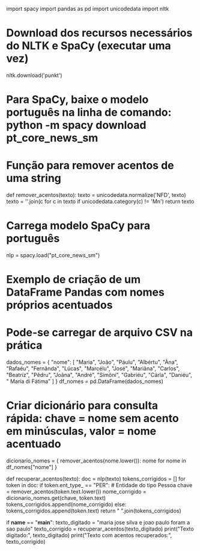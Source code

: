 import spacy
import pandas as pd
import unicodedata
import nltk

# Download dos recursos necessários do NLTK e SpaCy (executar uma vez)
nltk.download('punkt')
# Para SpaCy, baixe o modelo português na linha de comando: python -m spacy download pt_core_news_sm

# Função para remover acentos de uma string
def remover_acentos(texto):
    texto = unicodedata.normalize('NFD', texto)
    texto = ''.join(c for c in texto if unicodedata.category(c) != 'Mn')
    return texto

# Carrega modelo SpaCy para português
nlp = spacy.load("pt_core_news_sm")

# Exemplo de criação de um DataFrame Pandas com nomes próprios acentuados
# Pode-se carregar de arquivo CSV na prática
dados_nomes = {
    "nome": [
        "Maria", "João", "Páulu", "Albértu", "Ãna", "Rafaéu",
        "Fernãnda", "Lúcas", "Marcélu", "José", "Mariãna", "Carlos",
        "Beatríz", "Pêdru", "Joãna", "André", "Simõni", "Gabriéu",
        "Cárla", "Daniéu", " María di Fátima"
    ]
}
df_nomes = pd.DataFrame(dados_nomes)

# Criar dicionário para consulta rápida: chave = nome sem acento em minúsculas, valor = nome acentuado
dicionario_nomes = {
    remover_acentos(nome.lower()): nome for nome in df_nomes["nome"]
}

def recuperar_acentos(texto):
    doc = nlp(texto)
    tokens_corrigidos = []
    for token in doc:
        if token.ent_type_ == "PER":  # Entidade do tipo Pessoa
            chave = remover_acentos(token.text.lower())
            nome_corrigido = dicionario_nomes.get(chave, token.text)
            tokens_corrigidos.append(nome_corrigido)
        else:
            tokens_corrigidos.append(token.text)
    return " ".join(tokens_corrigidos)

if __name__ == "__main__":
    texto_digitado = "maria jose silva e joao paulo foram a sao paulo"
    texto_corrigido = recuperar_acentos(texto_digitado)
    print("Texto digitado:", texto_digitado)
    print("Texto com acentos recuperados:", texto_corrigido)
